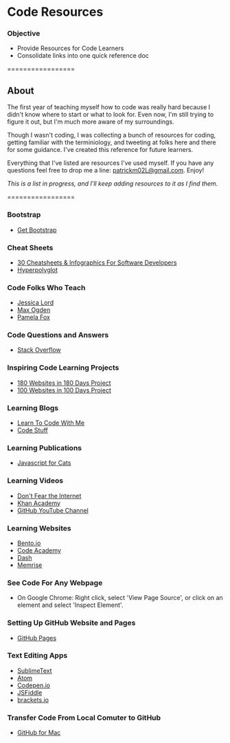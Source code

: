 Code Resources
=================
### Objective

* Provide Resources for Code Learners
* Consolidate links into one quick reference doc

=================

## About

The first year of teaching myself how to code was really hard because I didn't know where to start or what to look for. Even now, I'm still trying to figure it out, but I'm much more aware of my surroundings. 

Though I wasn't coding, I was collecting a bunch of resources for coding, getting familiar with the terminiology, and tweeting at folks here and there for some guidance. I've created this reference for future learners. 

Everything that I've listed are resources I've used myself. If you have any questions feel free to drop me a line: patrickm02L@gmail.com. Enjoy!

*This is a list in progress, and I'll keep adding resources to it as I find them.* 

=================

### Bootstrap
* [Get Bootstrap](http://getbootstrap.com/)

### Cheat Sheets
* [30 Cheatsheets & Infographics For Software Developers](http://www.hongkiat.com/blog/cheatsheet-infographic-software-developers)
* [Hyperpolyglot](http://hyperpolyglot.org)

### Code Folks Who Teach 
* [Jessica Lord](https://twitter.com/jllord)
* [Max Ogden](https://twitter.com/maxogden)
* [Pamela Fox](https://twitter.com/pamelafox)

### Code Questions and Answers
* [Stack Overflow](http://stackoverflow.com)

### Inspiring Code Learning Projects
* [180 Websites in 180 Days Project](http://jenniferdewalt.com/)
* [100 Websites in 100 Days Project](http://thuongvuho.com)

### Learning Blogs
* [Learn To Code With Me](http://learntocodewithme.tumblr.com)
* [Code Stuff](http://codestufff.tumblr.com)

### Learning Publications
* [Javascript for Cats](http://jsforcats.com)

### Learning Videos
* [Don't Fear the Internet](http://www.dontfeartheinternet.com/)
* [Khan Academy](https://www.khanacademy.org/computing/computer-programming)
* [GitHub YouTube Channel](https://www.youtube.com/user/GitHubGuides)

### Learning Websites
* [Bento.io](https://www.bento.io/)
* [Code Academy](http://www.codecademy.com)
* [Dash](https://dash.generalassemb.ly)
* [Memrise](http://www.memrise.com/course/42975/html5-2)

### See Code For Any Webpage
* On Google Chrome: Right click, select 'View Page Source', or click on an element and select 'Inspect Element'.

### Setting Up GitHub Website and Pages
* [GitHub Pages](https://pages.github.com)

### Text Editing Apps
* [SublimeText](http://www.sublimetext.com) 
* [Atom](https://atom.io)
* [Codepen.io](http://codepen.io)
* [JSFiddle](http://jsfiddle.net)
* [brackets.io](http://brackets.io)

### Transfer Code From Local Comuter to GitHub
* [GitHub for Mac](https://mac.github.com)
